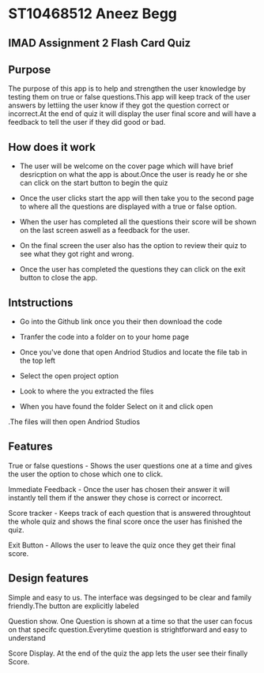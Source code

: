 # ST10468512 Aneez Begg

## IMAD Assignment 2 Flash Card Quiz
## Purpose
The purpose of this app is to help and strengthen the user knowledge by testing them on true or false questions.This app will keep track of the user answers by lettiing the user know if they got the question correct or incorrect.At the end of quiz it will display the user final score and will have a feedback to tell the user if they did good or bad.  

## How does it work
- The user will be welcome on the cover page which will have brief desricption on what the app is about.Once the user is ready he or she can click on the start button to begin the quiz

- Once the user clicks start the app will then take you to the second page to where all the questions are displayed with a true or false option.

- When the user has completed all the questions their  score will be shown on the last screen aswell as a feedback for the user.

- On the final screen the user also has the option to review their quiz to see what they got right and wrong.

- Once the user has completed the questions they can click on the exit button to close the app.

## Intstructions 
- Go into the Github link once you their then download 
 the code  

 - Tranfer the code into a folder on to your home page

 - Once you've done that open Andriod Studios and locate the file tab in the top left

 - Select the open project option

 - Look to where the you extracted the files

 - When you have found the folder Select on it and click open

 .The files will then open Andriod Studios

 ## Features
True or false questions - Shows the user questions one at a time and gives the user the option to chose which one to click.

Immediate Feedback - Once the user has chosen their answer it will instantly tell them if the answer they chose is correct or incorrect.

Score tracker - Keeps track of each question that is answered throughtout the whole quiz and shows the final score once the user has finished the quiz.

Exit Button - Allows the user to leave the quiz once they get their final score.

## Design features
 Simple and easy to us. The interface was degsinged to be clear and family friendly.The button are explicitly labeled

 Question show. One Question is shown at a time so that the user can focus on that specifc question.Everytime question is strightforward and easy to understand

 Score Display. At the end of the quiz the app lets the user see their finally Score.   



